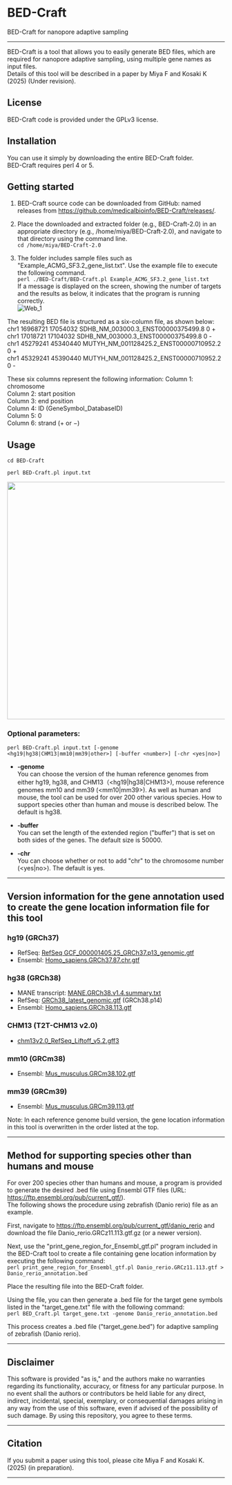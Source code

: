 # BED-Craft
BED-Craft for nanopore adaptive sampling

<hr>

BED-Craft is a tool that allows you to easily generate BED files, which are required for nanopore adaptive sampling, using multiple gene names as input files.  
Details of this tool will be described in a paper by Miya F and Kosaki K (2025) (Under revision).




## License
BED-Craft code is provided under the GPLv3 license.

## Installation
You can use it simply by downloading the entire BED-Craft folder.  
BED-Craft requires perl 4 or 5.

## Getting started
1. BED-Craft source code can be downloaded from GitHub: named releases from <a href="https://github.com/medicalbioinfo/BED-Craft/releases/">https://github.com/medicalbioinfo/BED-Craft/releases/</a>.  
  
2. Place the downloaded and extracted folder (e.g., BED-Craft-2.0) in an appropriate directory (e.g., /home/miya/BED-Craft-2.0), and navigate to that directory using the command line.  
```cd /home/miya/BED-Craft-2.0```

3.	The folder includes sample files such as "Example_ACMG_SF3.2_gene_list.txt". Use the example file to execute the following command.  
 ```perl ./BED-Craft/BED-Craft.pl Example_ACMG_SF3.2_gene_list.txt```  
If a message is displayed on the screen, showing the number of targets and the results as below, it indicates that the program is running correctly.  
![Web_1](https://github.com/user-attachments/assets/3845b89e-a61f-46e2-9ce8-0a9cd3718788)
  
The resulting BED file is structured as a six-column file, as shown below:  
	chr1	16968721	17054032	SDHB_NM_003000.3_ENST00000375499.8	0	+  
	chr1    17018721        17104032        SDHB_NM_003000.3_ENST00000375499.8      0       -  
	chr1    45279241        45340440        MUTYH_NM_001128425.2_ENST00000710952.2  0       +  
	chr1    45329241        45390440        MUTYH_NM_001128425.2_ENST00000710952.2  0       -  
  
These six columns represent the following information:
  Column 1: chromosome  
	Column 2: start position  
	Column 3: end position  
	Column 4: ID (GeneSymbol_DatabaseID)  
	Column 5: 0  
	Column 6: strand (+ or −)  
  
  
## Usage
```cd BED-Craft```  
 
```perl BED-Craft.pl input.txt```  


<img src="https://github.com/user-attachments/assets/a1eaa30d-2e6f-411e-8552-0344c6bb7c49" width="550">


  
### Optional parameters:  

```perl BED-Craft.pl input.txt [-genome <hg19|hg38|CHM13|mm10|mm39|other>] [-buffer <number>] [-chr <yes|no>]```

* **-genome**  
You can choose the version of the human reference genomes from either hg19, hg38, and CHM13（<hg19|hg38|CHM13>), mouse reference genomes mm10 and mm39 (<mm10|mm39>).  As well as human and mouse, the tool can be used for over 200 other various species. How to support species other than human and mouse is described below. The default is hg38.  
 
* **-buffer**  
You can set the length of the extended region ("buffer") that is set on both sides of the genes. The default size is 50000. 
 
* **-chr**  
  You can choose whether or not to add "chr" to the chromosome number (<yes|no>). The default is yes.  
  
<hr>  
  
## Version information for the gene annotation used to create the gene location information file for this tool

### hg19 (GRCh37)
* RefSeq: <a href="https://ftp.ncbi.nlm.nih.gov/refseq/H_sapiens/annotation/GRCh37_latest/refseq_identifiers/">RefSeq GCF_000001405.25_GRCh37.p13_genomic.gtf</a>  
* Ensembl: <a href="https://ftp.ensembl.org/pub/grch37/release-87/gtf/homo_sapiens/">Homo_sapiens.GRCh37.87.chr.gtf</a>  

### hg38 (GRCh38)
* MANE transcript: <a href="https://ftp.ncbi.nlm.nih.gov/refseq/MANE/MANE_human/">MANE.GRCh38.v1.4.summary.txt</a>  
* RefSeq: <a href="https://ftp.ncbi.nlm.nih.gov/refseq/H_sapiens/annotation/GRCh38_latest/refseq_identifiers/">GRCh38_latest_genomic.gtf</a> (GRCh38.p14)    
* Ensembl: <a href="https://ftp.ensembl.org/pub/release-113/gtf/homo_sapiens/">Homo_sapiens.GRCh38.113.gtf</a>  

### CHM13 (T2T-CHM13 v2.0)
* <a href="https://github.com/marbl/CHM13">chm13v2.0_RefSeq_Liftoff_v5.2.gff3</a>  

### mm10 (GRCm38)
* Ensembl: <a href="https://ftp.ensembl.org/pub/release-102/gtf/mus_musculus/">Mus_musculus.GRCm38.102.gtf</a>  

### mm39 (GRCm39)
* Ensembl: <a href="https://ftp.ensembl.org/pub/release-113/gtf/mus_musculus/">Mus_musculus.GRCm39.113.gtf</a>  


Note: In each reference genome build version, the gene location information in this tool is overwritten in the order listed at the top.  
    
<hr>  

## Method for supporting species other than humans and mouse

For over 200 species other than humans and mouse, a program is provided to generate the desired .bed file using Ensembl GTF files (URL: https://ftp.ensembl.org/pub/current_gtf/).  
The following shows the procedure using zebrafish (Danio rerio) file as an example.  
  
First, navigate to https://ftp.ensembl.org/pub/current_gtf/danio_rerio and download the file Danio_rerio.GRCz11.113.gtf.gz (or a newer version).  
  
Next, use the "print_gene_region_for_Ensembl_gtf.pl" program included in the BED-Craft tool to create a file containing gene location information by executing the following command:  
```perl print_gene_region_for_Ensembl_gtf.pl Danio_rerio.GRCz11.113.gtf > Danio_rerio_annotation.bed```  
  
Place the resulting file into the BED-Craft folder.  
  
Using the file, you can then generate a .bed file for the target gene symbols listed in the "target_gene.txt" file with the following command:  
```perl BED_Craft.pl target_gene.txt -genome Danio_rerio_annotation.bed```  
  
This process creates a .bed file ("target_gene.bed") for adaptive sampling of zebrafish (Danio rerio).  

    
<hr>  
  
## Disclaimer  
This software is provided "as is," and the authors make no warranties regarding its functionality, accuracy, or fitness for any particular purpose. In no event shall the authors or contributors be held liable for any direct, indirect, incidental, special, exemplary, or consequential damages arising in any way from the use of this software, even if advised of the possibility of such damage. By using this repository, you agree to these terms.  

  <hr>  
  
## Citation
If you submit a paper using this tool, please cite Miya F and Kosaki K. (2025) (in preparation).  

<hr>  
    
